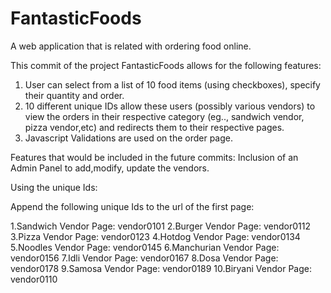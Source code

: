 # FantasticFoods
A web application that is related with ordering food online.

This commit of the project FantasticFoods allows for the following features:

1. User can select from a list of 10 food items (using checkboxes), specify their quantity and order.
2. 10 different unique IDs allow these users (possibly various vendors) to view the orders in their respective category
(eg.., sandwich vendor, pizza vendor,etc) and redirects them to their respective pages.
3. Javascript Validations are used on the order page.

Features that would be included in the future commits:
Inclusion of an Admin Panel to add,modify, update the vendors.


Using the unique Ids:

Append the following unique Ids to the url of the first page:

1.Sandwich Vendor Page: vendor0101
2.Burger Vendor Page: vendor0112
3.Pizza Vendor Page: vendor0123
4.Hotdog Vendor Page: vendor0134
5.Noodles Vendor Page: vendor0145
6.Manchurian Vendor Page: vendor0156
7.Idli Vendor Page: vendor0167
8.Dosa Vendor Page: vendor0178
9.Samosa Vendor Page: vendor0189
10.Biryani Vendor Page: vendor0110

